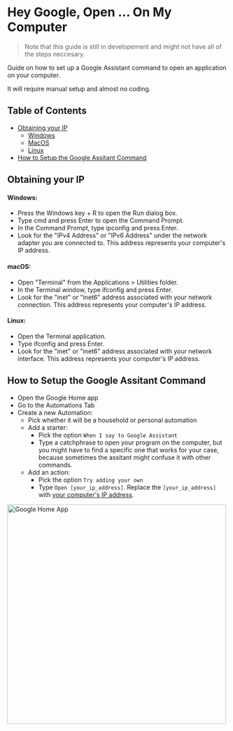 # Hey Google, Open ... On My Computer
<blockquote>Note that this guide is still in developement and might not have all of the steps neccesary.</blockquote>

Guide on how to set up a Google Assistant command to open an application on your computer.

It will require manual setup and almost no coding.

## Table of Contents
- [Obtaining your IP](#obtaining-your-ip)
  - [Windows](#windows)
  - [MacOS](#macos)
  - [Linux](#linux)
- [How to Setup the Google Assitant Command](#how-to-setup-the-google-assitant-command)

## Obtaining your IP
#### Windows:
- Press the Windows key + R to open the Run dialog box.
- Type cmd and press Enter to open the Command Prompt.
- In the Command Prompt, type ipconfig and press Enter.
- Look for the "IPv4 Address" or "IPv6 Address" under the network adapter you are connected to. This address represents your computer's IP address.

#### macOS:
- Open "Terminal" from the Applications > Utilities folder.
- In the Terminal window, type ifconfig and press Enter.
- Look for the "inet" or "inet6" address associated with your network connection. This address represents your computer's IP address.

#### Linux:
- Open the Terminal application.
- Type ifconfig and press Enter.
- Look for the "inet" or "inet6" address associated with your network interface. This address represents your computer's IP address.

## How to Setup the Google Assitant Command
- Open the Google Home app
- Go to the Automations Tab
- Create a new Automation:
  - Pick whether it will be a household or personal automation
  - Add a starter:
    - Pick the option `When I say to Google Assistant`
    - Type a catchphrase to open your program on the computer, but you might have to find a specific one that works for your case, because sometimes the assitant might confuse it with other commands.
  - Add an action:
    - Pick the option `Try adding your own`
    - Type `Open [your_ip_address]`. Replace the `[your_ip_address]` with [your computer's IP address](#obtaining-your-ip).
<img src="/Images/google_home.png" alt="Google Home App" width="500"/>